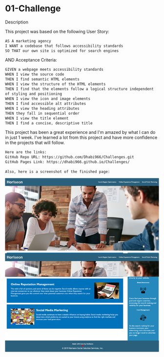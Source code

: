 # 01-Challenge

Description

This project was based on the following User Story:
```
AS A marketing agency
I WANT a codebase that follows accessibility standards
SO THAT our own site is optimized for search engines
```
AND Acceptance Criteria:
```
GIVEN a webpage meets accessibility standards
WHEN I view the source code
THEN I find semantic HTML elements
WHEN I view the structure of the HTML elements
THEN I find that the elements follow a logical structure independent of styling and positioning
WHEN I view the icon and image elements
THEN I find accessible alt attributes
WHEN I view the heading attributes
THEN they fall in sequential order
WHEN I view the title element
THEN I find a concise, descriptive title
```
This project has been a great experience and I'm amazed by what I can do in just 1 week. I've learned a lot from this project and have more confidence in the projects that will follow.
```
Here are the links: 
GitHub Repo URL: https://github.com/Dhabi966/Challenges.git
GitHub Pages Link: https://dhabi966.github.io/Challenges/

Also, here is a screenshot of the finished page:
```
![](Horiseon%20webpage%20screenshot.png)